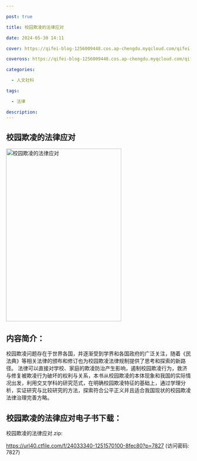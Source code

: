 ```yaml
---

post: true

title: 校园欺凌的法律应对

date: 2024-05-30 14:11

cover: https://qifei-blog-1256009448.cos.ap-chengdu.myqcloud.com/qifei-blog/s34478655.jpg

coveross: https://qifei-blog-1256009448.cos.ap-chengdu.myqcloud.com/qifei-blog/s34478655.jpg

categories:

  - 人文社科

tags:

  - 法律

description:
---
```


## 校园欺凌的法律应对

<img alt="校园欺凌的法律应对" class="aligncenter loaded" data-was-processed="true" decoding="async" fetchpriority="high" height="471" src="https://qifei-blog-1256009448.cos.ap-chengdu.myqcloud.com/qifei-blog/s34478655.jpg" style="cursor: zoom-in;" width="314"/>

## 内容简介：

校园欺凌问题存在于世界各国，并逐渐受到学界和各国政府的广泛关注，随着《民法典》等相关法律的颁布和修订也为校园欺凌法律规制提供了思考和探索的新路径。 法律可以直接对学校、家庭的欺凌防治产生影响，遏制校园欺凌行为，救济与修复被欺凌行为破坏的权利与关系，本书从校园欺凌的本体现象和我国的实际情况出发，利用交叉学科的研究范式，在明确校园欺凌特征的基础上，通过学理分析，实证研究与比较研究的方法，探索符合公平正义并且适合我国现状的校园欺凌法律治理完善方略。

## 校园欺凌的法律应对电子书下载：

校园欺凌的法律应对.zip: 

https://url40.ctfile.com/f/24033340-1251570100-8fec80?p=7827 (访问密码: 7827)
